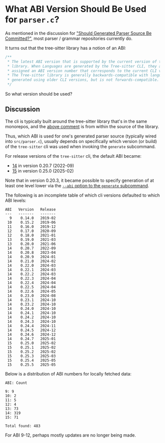 # What ABI Version Should Be Used for `parser.c`?

As mentioned in the discussion for ["Should Generated Parser Source Be
Committed?"](../should-parser-source-be-committed/README.md), most
parser / grammar repositories currently do.

It turns out that the tree-sitter library has a notion of an ABI:

```c
/**
 * The latest ABI version that is supported by the current version of the
 * library. When Languages are generated by the Tree-sitter CLI, they are
 * assigned an ABI version number that corresponds to the current CLI version.
 * The Tree-sitter library is generally backwards-compatible with languages
 * generated using older CLI versions, but is not forwards-compatible.
 */
```

So what version should be used?

## Discussion

The cli is typically built around the tree-sitter library that's in
the same monorepos, and the [above
comment](https://github.com/tree-sitter/tree-sitter/blob/5766b8a0a785ea34fceb479a94f7fe24c9daae2f/lib/include/tree_sitter/api.h#L17-L23)
is from within the source of the library.

Thus, which ABI is used for one's generated parser source (typically
wired into `src/parser.c`), usually depends on specifically which
version (or build) of the `tree-sitter` cli was used when invoking the
`generate` subcommand.

For release versions of the `tree-sitter` cli, the default ABI became:

* [14](https://github.com/tree-sitter/tree-sitter/commit/e2fe380a08408ff42eada21f8723f653e6da6606) in version 0.20.7 (2022-09)
* [15](https://github.com/tree-sitter/tree-sitter/commit/ce93d8fd9b73fe586cf6c42ca3988051a7952623) in version 0.25.0 (2025-02)

Note that in version 0.20.3, it became possible to specify generation
of at least one level lower via the [`--abi` option to the `generate`
subcommand](https://github.com/tree-sitter/tree-sitter/pull/1599/commits/516fd6f6def1615cb5dc004ab41c348c7de6d182).

The following is an incomplete table of which cli versions defaulted
to which ABI levels:

```
ABI   Version   Release
---   -------   -------
  9    0.14.0   2019-02
 10    0.15.2   2019-06
 11    0.16.0   2019-12
 12    0.17.0   2020-09
 12    0.18.0   2021-01
 13    0.19.0   2021-03
 13    0.20.0   2021-06
 14    0.20.7   2022-09
 14    0.20.8   2023-04
 14    0.20.9   2024-01
 14    0.21.0   2024-02
 14    0.22.0   2024-03
 14    0.22.1   2024-03
 14    0.22.2   2024-03
 14    0.22.3   2024-04
 14    0.22.4   2024-04
 14    0.22.5   2024-04
 14    0.22.6   2024-05
 14    0.23.0   2024-08
 14    0.23.1   2024-10
 14    0.23.2   2024-10
 14    0.24.0   2024-10
 14    0.24.1   2024-10
 14    0.24.2   2024-10
 14    0.24.3   2024-10
 14    0.24.4   2024-11
 14    0.24.5   2024-12
 14    0.24.6   2024-12
 14    0.24.7   2025-01
 15    0.25.0   2025-02
 15    0.25.1   2025-02
 15    0.25.2   2025-02
 15    0.25.3   2025-03
 15    0.25.4   2025-05
 15    0.25.5   2025-05
```

Below is a distribution of ABI numbers for locally fetched data:

```
ABI: Count

9: 9
10: 2
11: 5
12: 4
13: 73
14: 319
15: 71

Total found: 483
```

For ABI 9-12, perhaps mostly updates are no longer being made.

